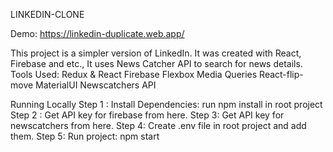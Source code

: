 LINKEDIN-CLONE

Demo:  https://linkedin-duplicate.web.app/

This project is a simpler version of LinkedIn. It was created with React, Firebase and etc., It uses News Catcher API to search for news details.
Tools Used:
Redux & React
Firebase
Flexbox
Media Queries
React-flip-move
MaterialUI
Newscatchers API

Running Locally
Step 1 : Install Dependencies: run npm install in root project
Step 2 : Get API key for firebase from here.
Step 3: Get API key for newscatchers  from here.
Step 4: Create .env file in root project and add them.
Step 5: Run project: npm start
